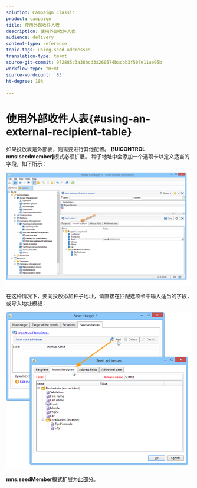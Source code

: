 ```yaml
---
solution: Campaign Classic
product: campaign
title: 使用外部收件人表
description: 使用外部收件人表
audience: delivery
content-type: reference
topic-tags: using-seed-addresses
translation-type: tm+mt
source-git-commit: 972885c3a38bcd3a260574bacbb3f507e11ae05b
workflow-type: tm+mt
source-wordcount: '83'
ht-degree: 18%

---
```



# 使用外部收件人表{#using-an-external-recipient-table}

如果投放表是外部表，则需要进行其他配置。 **[!UICONTROL nms:seedmember]**&#x200B;模式必须扩展。 种子地址中会添加一个选项卡以定义适当的字段，如下所示：

![](assets/s_ncs_user_seedlist_new_tab.png)

在这种情况下，要向投放添加种子地址，请直接在匹配选项卡中输入适当的字段，或导入地址模板：

![](assets/s_ncs_user_seedlist_add_new_tab.png)

**nms:seedMember**&#x200B;模式扩展为[此部分](../../configuration/using/seed-addresses.md)。
